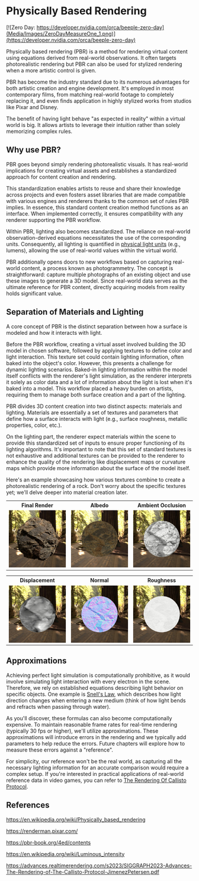 # Physically Based Rendering

[![Zero Day: https://developer.nvidia.com/orca/beeple-zero-day](Media/Images/ZeroDayMeasureOne_1.png)](https://developer.nvidia.com/orca/beeple-zero-day)

Physically based rendering (PBR) is a method for rendering virtual content using equations derived from real-world observations. It often targets photorealistic rendering but PBR can also be used for stylized rendering when a more artistic control is given.

PBR has become the industry standard due to its numerous advantages for both artistic creation and engine development. It's employed in most contemporary films, from matching real-world footage to completely replacing it, and even finds application in highly stylized works from studios like Pixar and Disney.

The benefit of having light behave "as expected in reality" within a virtual world is big. It allows artists to leverage their intuition rather than solely memorizing complex rules.

## Why use PBR?

PBR goes beyond simply rendering photorealistic visuals. It has real-world implications for creating virtual assets and establishes a standardized approach for content creation and rendering.

This standardization enables artists to reuse and share their knowledge across projects and even fosters asset libraries that are made compatible with various engines and renderers thanks to the common set of rules PBR implies. In essence, this standard content creation method functions as an interface. When implemented correctly, it ensures compatibility with any renderer supporting the PBR workflow.

Within PBR, lighting also becomes standardized. The reliance on real-world observation-derived equations necessitates the use of the corresponding units. Consequently, all lighting is quantified in [physical light units](https://en.wikipedia.org/wiki/Luminous_intensity) (e.g., lumens), allowing the use of real-world values within the virtual world.

PBR additionally opens doors to new workflows based on capturing real-world content, a process known as photogrammetry. The concept is straightforward: capture multiple photographs of an existing object and use these images to generate a 3D model. Since real-world data serves as the ultimate reference for PBR content, directly acquiring models from reality holds significant value.

## Separation of Materials and Lighting

A core concept of PBR is the distinct separation between how a surface is modeled and how it interacts with light.

Before the PBR workflow, creating a virtual asset involved building the 3D model in chosen software, followed by applying textures to define color and light interaction. This texture set could contain lighting information, often baked into the object's color. However, this presents a challenge for dynamic lighting scenarios. Baked-in lighting information within the model itself conflicts with the renderer's light simulation, as the renderer interprets it solely as color data and a lot of information about the light is lost when it's baked into a model. This workflow placed a heavy burden on artists, requiring them to manage both surface creation and a part of the lighting.

PBR divides 3D content creation into two distinct aspects: materials and lighting. Materials are essentially a set of textures and parameters that define how a surface interacts with light (e.g., surface roughness, metallic properties, color, etc.).

On the lighting part, the renderer expect materials within the scene to provide this standardized set of inputs to ensure proper functioning of its lighting algorithms. It's important to note that this set of standard textures is not exhaustive and additional textures can be provided to the renderer to enhance the quality of the rendering like displacement maps or curvature maps which provide more information about the surface of the model itself.

Here's an example showcasing how various textures combine to create a photorealistic rendering of a rock. Don't worry about the specific textures yet; we'll delve deeper into material creation later.

<table>
  <tr>
    <th>Final Render</th><th>Albedo</th><th>Ambient Occlusion</th>
  </tr>
  <tr>
    <td width=33.3%><img src="Media/Images/PBR Rock Sample/FinalRender.jpg"  alt="Final Render"></td>
    <td width=33.3%><img src="Media/Images/PBR Rock Sample/Albedo.jpg"  alt="Albedo"></td>
    <td width=33.3%><img src="Media/Images/PBR Rock Sample/AO.jpg"  alt="Ambient Occlusion"></td>
  </tr>
</table>

<table>
  <tr>
    <th>Displacement</th><th>Normal</th><th>Roughness</th>
  </tr>
  <tr>
    <td width=33.3%><img src="Media/Images/PBR Rock Sample/Displacement.jpg"  alt="Displacement"></td>
    <td width=33.3%><img src="Media/Images/PBR Rock Sample/Normal.jpg"  alt="Normal"></td>
    <td width=33.3%><img src="Media/Images/PBR Rock Sample/Roughness.jpg"  alt="Roughness"></td>
  </tr>
</table>

## Approximations

Achieving perfect light simulation is computationally prohibitive, as it would involve simulating light interaction with every electron in the scene. Therefore, we rely on established equations describing light behavior on specific objects. One example is [Snell's Law](https://en.wikipedia.org/wiki/Snell%27s_law), which describes how light direction changes when entering a new medium (think of how light bends and refracts when passing through water).

As you'll discover, these formulas can also become computationally expensive. To maintain reasonable frame rates for real-time rendering (typically 30 fps or higher), we'll utilize approximations. These approximations will introduce errors in the rendering and we typically add parameters to help reduce the errors. Future chapters will explore how to measure these errors against a "reference".

For simplicity, our reference won't be the real world, as capturing all the necessary lighting information for an accurate comparison would require a complex setup. If you're interested in practical applications of real-world reference data in video games, you can refer to [The Rendering Of Callisto Protocol](https://advances.realtimerendering.com/s2023/SIGGRAPH2023-Advances-The-Rendering-of-The-Callisto-Protocol-JimenezPetersen.pdf).

## References

https://en.wikipedia.org/wiki/Physically_based_rendering

https://renderman.pixar.com/

https://pbr-book.org/4ed/contents

https://en.wikipedia.org/wiki/Luminous_intensity

https://advances.realtimerendering.com/s2023/SIGGRAPH2023-Advances-The-Rendering-of-The-Callisto-Protocol-JimenezPetersen.pdf